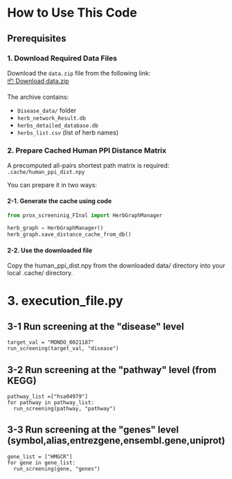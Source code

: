 # How to Use This Code

## Prerequisites

### 1. Download Required Data Files
Download the `data.zip` file from the following link:  
[📦 Download data.zip](https://drive.google.com/file/d/19pyxIsQkW7GVuG1Tff0JwPs8fq3pb3pN/view?usp=sharing)

The archive contains:
- `Disease_data/` folder
- `herb_network_Result.db`
- `herbs_detailed_database.db`
- `herbs_list.csv` (list of herb names)

### 2. Prepare Cached Human PPI Distance Matrix
A precomputed all-pairs shortest path matrix is required:  
`.cache/human_ppi_dist.npy`

You can prepare it in two ways:

#### 2-1. Generate the cache using code

```python
from prox_screeninig_FInal import HerbGraphManager

herb_graph = HerbGraphManager()
herb_graph.save_distance_cache_from_db()
```

#### 2-2. Use the downloaded file

Copy the human_ppi_dist.npy from the downloaded data/ directory into your local .cache/ directory.

# 3. execution_file.py 
  ## 3-1 Run screening at the "disease" level
    target_val = "MONDO_0021187"
    run_screening(target_val, "disease")

  ## 3-2 Run screening at the "pathway" level (from KEGG)
    pathway_list =["hsa04979"]
    for pathway in pathway_list:
      run_screening(pathway, "pathway")

  ## 3-3 Run screening at the "genes" level (symbol,alias,entrezgene,ensembl.gene,uniprot)
    gene_list = ["HMGCR"]
    for gene in gene_list:
      run_screening(gene, "genes")
